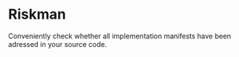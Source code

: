 # Riskman

Conveniently check whether all implementation manifests have been adressed in your source code.

